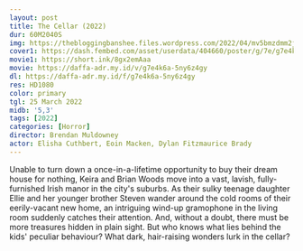 ```yaml
---
layout: post
title: The Cellar (2022)
dur: 60M2040S
img: https://thebloggingbanshee.files.wordpress.com/2022/04/mv5bmzdmm2jinwqtyje0zs00nmmxlthimtitnzuxnzq5njjjzdi2xkeyxkfqcgdeqxvymzqwmty2nzk40._v1_fmjpg_ux1000_.jpg
cover1: https://dash.fembed.com/asset/userdata/404660/poster/g/7e/g7e4k6a-5ny6z4gy.png?v=1654224065
movie1: https://short.ink/8gx2emAaa
movie: https://daffa-adr.my.id/v/g7e4k6a-5ny6z4gy
dl: https://daffa-adr.my.id/f/g7e4k6a-5ny6z4gy
res: HD1080
color: primary
tgl: 25 March 2022
midb: '5,3'
tags: [2022]
categories: [Horror]
director: Brendan Muldowney
actor: Elisha Cuthbert, Eoin Macken, Dylan Fitzmaurice Brady
---
```


Unable to turn down a once-in-a-lifetime opportunity to buy their dream house for nothing, Keira and Brian Woods move into a vast, lavish, fully-furnished Irish manor in the city's suburbs. As their sulky teenage daughter Ellie and her younger brother Steven wander around the cold rooms of their eerily-vacant new home, an intriguing wind-up gramophone in the living room suddenly catches their attention. And, without a doubt, there must be more treasures hidden in plain sight. But who knows what lies behind the kids' peculiar behaviour? What dark, hair-raising wonders lurk in the cellar?
